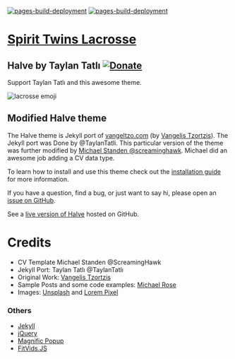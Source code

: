 [![pages-build-deployment](https://github.com/adamdjbrett/spirittwinslacrosse.com/actions/workflows/pages/pages-build-deployment/badge.svg)](https://github.com/adamdjbrett/spirittwinslacrosse.com/actions/workflows/pages/pages-build-deployment) [![pages-build-deployment](https://github.com/adamdjbrett/spirittwinslacrosse.com/actions/workflows/pages/pages-build-deployment/badge.svg?event=deployment_status)](https://github.com/adamdjbrett/spirittwinslacrosse.com/actions/workflows/pages/pages-build-deployment)

# [Spirit Twins Lacrosse](https://spirittwinslacrosse.com/)
## Halve by Taylan Tatlı  [![Donate](https://img.shields.io/badge/paypal-donate-blue.svg)](https://www.paypal.me/taylantatli/0usd)  
Support Taylan Tatlı and this awesome theme.

![lacrosse emoji](https://github.githubassets.com/images/icons/emoji/unicode/1f94d.png)

## Modified Halve theme

The Halve theme is Jekyll port of [vangeltzo.com](http://vangeltzo.com/) (by [Vangelis Tzortzis](https://github.com/srekoble)). The Jekyll port was Done by @TaylanTatli.
This particular version of the theme was further modified by [Michael Standen @screaminghawk](https://michael.standen.link/). Michael did an awesome job adding a CV data type.

To learn how to install and use this theme check out the [installation guide](https://taylantatli.github.io/Halve/halve-theme/) for more information.

If you have a question, find a bug, or just want to say hi, please open an [issue on GitHub](https://github.com/TaylanTatli/Halve/issues/new).

See a [live version of Halve](http://taylantatli.github.io/Halve) hosted on GitHub.

# Credits
- CV Template Michael Standen @ScreamingHawk
- Jekyll Port: Taylan Tatlı @TaylanTatlı
- Original Work: [Vangelis Tzortzis](https://github.com/srekoble)  
- Sample Posts and some code examples: [Michael Rose](https://github.com/mmistakes/)
- Images: [Unsplash](https://unsplash.com/) and [Lorem Pixel](http://lorempixel.com)

### Others
- [Jekyll](http://jekyllrb.com/)
- [jQuery](http://jquery.com/)
- [Magnific Popup](http://dimsemenov.com/plugins/magnific-popup/)
- [FitVids.JS](http://fitvidsjs.com/)
